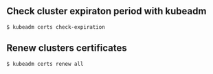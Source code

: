 ## Check cluster expiraton period with kubeadm
```
$ kubeadm certs check-expiration
```

## Renew clusters certificates 
```
$ kubeadm certs renew all
```

